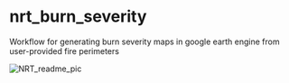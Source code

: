 # nrt_burn_severity
Workflow for generating burn severity maps in google earth engine from user-provided fire perimeters

![NRT_readme_pic](https://user-images.githubusercontent.com/51868526/162245898-40efe8b4-fd5e-4676-bc6a-57d8a440ac9b.JPG)
